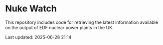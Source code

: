 # Nuke Watch

This repository includes code for retrieving the latest information available on the output of EDF nuclear power plants in the UK.

Last updated: 2025-06-28 21:14